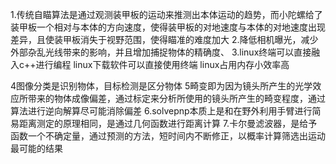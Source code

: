 1.传统自瞄算法是通过观测装甲板的运动来推测出本体运动的趋势，而小陀螺给了装甲板一个相对与本体的方向速度，使得装甲板的对地速度与本体的对地速度出现差异，且使装甲板消失于视野范围，使得瞄准的难度加大
2.降低相机曝光，减少外部杂乱光线带来的影响，并且增加捕捉物体的精确度、
3.linux终端可以直接融入c++进行编程    linux下载软件可以直接使用终端     linux占用内存小效率高

4图像分类是识别物体，目标检测是区分物体
5畸变即为因为镜头所产生的光学效应所带来的物体成像偏差，通过标定来分析所使用的镜头所产生的畸变程度，通过算法进行逆向解算尽可能消除偏差
6.solvepnp本质上是和在野外利用手臂进行简易距离测定的原理相同，是通过几何函数进行距离计算
7.卡尔曼滤波器，是给予函数一个不确定量，通过预测的方法，短时间内不断修正，以概率计算筛选出运动最可能的结果
